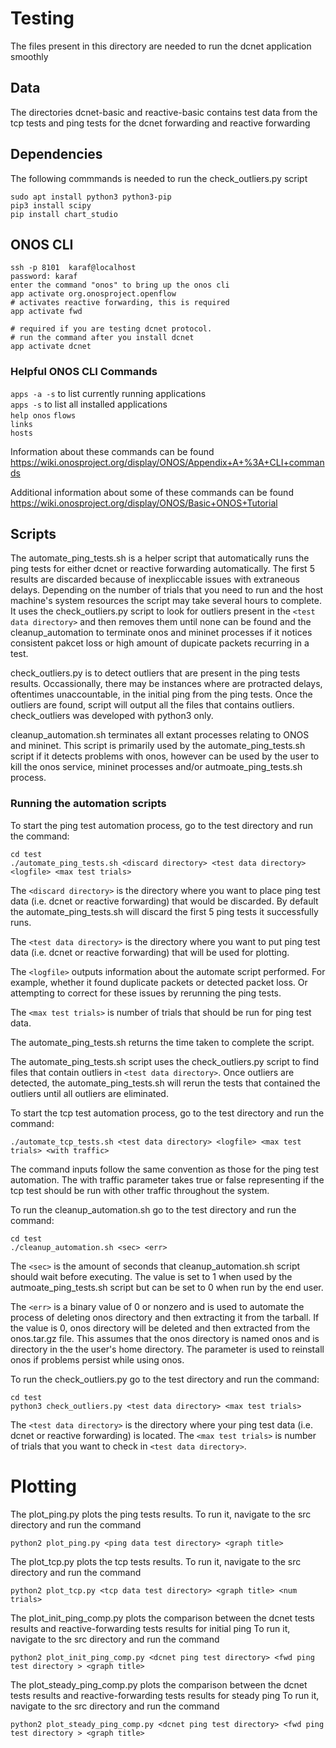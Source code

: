 # Testing
The files present in this directory are needed to run the dcnet application smoothly

## Data
The directories dcnet-basic and reactive-basic contains test data from the tcp tests and ping tests for the dcnet forwarding and reactive forwarding

## Dependencies
The following commmands is needed to run the check_outliers.py script
```
sudo apt install python3 python3-pip 
pip3 install scipy
pip install chart_studio
```

## ONOS CLI
```
ssh -p 8101  karaf@localhost
password: karaf
enter the command "onos" to bring up the onos cli
app activate org.onosproject.openflow
# activates reactive forwarding, this is required
app activate fwd 

# required if you are testing dcnet protocol. 
# run the command after you install dcnet 
app activate dcnet 
```

### Helpful ONOS CLI Commands
`apps -a -s` to list currently running applications  
`apps -s` to list all installed applications  
`help onos` 
`flows`  
`links`  
`hosts`

Information about these commands can be found https://wiki.onosproject.org/display/ONOS/Appendix+A+%3A+CLI+commands

Additional information about some of these commands can be found https://wiki.onosproject.org/display/ONOS/Basic+ONOS+Tutorial

## Scripts
The automate_ping_tests.sh is a helper script that automatically runs the ping tests for either dcnet or reactive forwarding automatically. The first 5 results are discarded because of inexpliccable issues with extraneous delays. Depending on the number of trials that you need to run and the host machine's system resources the script may take several hours to complete. It uses the check_outliers.py script to look for outliers present in the ```<test data directory>``` and then removes them until none can be found and the cleanup_automation to terminate onos and mininet processes if it notices consistent pakcet loss or high amount of dupicate packets recurring in a test. 

check_outliers.py is to detect outliers that are present in the ping tests results. Occassionally, there may be instances where are protracted delays, oftentimes unaccountable, in the initial ping from the ping tests. Once the outliers are found, script will output all the files that contains outliers. check_outliers was developed with python3 only. 

cleanup_automation.sh terminates all extant processes relating to ONOS and mininet. This script is primarily used by the automate_ping_tests.sh script if it detects problems with onos, however can be used by the user to kill the onos service, mininet processes and/or autmoate_ping_tests.sh process. 

### Running the automation scripts
To start the ping test automation process, go to the test directory and run the command:
```
cd test
./automate_ping_tests.sh <discard directory> <test data directory> <logfile> <max test trials>
```
The ```<discard directory>``` is the directory where you want to place ping test data (i.e. dcnet or reactive forwarding) that would be discarded. By default the automate_ping_tests.sh will discard the first 5 ping tests it successfully runs. 

The ```<test data directory>``` is the directory where you want to put ping test data (i.e. dcnet or reactive forwarding) that will be used for plotting. 

The ```<logfile>``` outputs information about the automate script performed. For example, whether it found duplicate packets or detected packet loss. Or attempting to correct for these issues by rerunning the ping tests. 

The ```<max test trials>``` is number of trials that should be run for ping test data. 

The automate_ping_tests.sh returns the time taken to complete the script.

The automate_ping_tests.sh script uses the check_outliers.py script to find files that contain outliers in ```<test data directory>```. Once outliers are detected, the automate_ping_tests.sh will rerun the tests that contained the outliers until all outliers are eliminated. 

To start the tcp test automation process, go to the test directory and run the command:
```
./automate_tcp_tests.sh <test data directory> <logfile> <max test trials> <with traffic>
```
The command inputs follow the same convention as those for the ping test automation. The with traffic parameter takes true or false representing if the tcp test should be run with other traffic throughout the system.

To run the cleanup_automation.sh go to the test directory and run the command:
```
cd test
./cleanup_automation.sh <sec> <err>
```
The ```<sec>``` is the amount of seconds that cleanup_automation.sh script should wait before executing. The value is set to 1 when used by the autmoate_ping_tests.sh script but can be set to 0 when run by the end user. 

The ```<err>``` is a binary value of 0 or nonzero and is used to automate the process of deleting onos directory and then extracting it from the tarball. If the value is 0, onos directory will be deleted and then extracted from the onos.tar.gz file. This assumes that the onos directory is named onos and is directory in the the user's home directory. The parameter is used to reinstall onos if problems persist while using onos.

To run the check_outliers.py go to the test directory and run the command:
```
cd test
python3 check_outliers.py <test data directory> <max test trials>
```
The ```<test data directory>``` is the directory where your ping test data (i.e. dcnet or reactive forwarding) is located. 
The ```<max test trials>``` is number of trials that you want to check in ```<test data directory>```. 

# Plotting

The plot_ping.py plots the ping tests results.
To run it, navigate to the src directory and run the command 
```
python2 plot_ping.py <ping data test directory> <graph title>
```

The plot_tcp.py plots the tcp tests results.
To run it, navigate to the src directory and run the command 
```
python2 plot_tcp.py <tcp data test directory> <graph title> <num trials>
```

The plot_init_ping_comp.py plots the comparison between the dcnet tests results and reactive-forwarding tests results for initial ping
To run it, navigate to the src directory and run the command 
```
python2 plot_init_ping_comp.py <dcnet ping test directory> <fwd ping test directory > <graph title>
```

The plot_steady_ping_comp.py plots the comparison between the dcnet tests results and reactive-forwarding tests results for steady ping
To run it, navigate to the src directory and run the command 
```
python2 plot_steady_ping_comp.py <dcnet ping test directory> <fwd ping test directory > <graph title>
```


